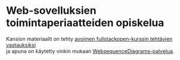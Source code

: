# Web-sovelluksien toimintaperiaatteiden opiskelua
Kansion materiaalit on tehty [avoimen fullstackopen-kurssin tehtävien vastauksiksi](https://fullstackopen.com/osa0/web_sovelluksen_toimintaperiaatteita#tehtavia) <br>
ja apuna on käytetty vinkin mukaan [WebsequenceDiagrams-palvelua](https://www.websequencediagrams.com/).
